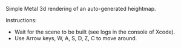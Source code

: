 Simple Metal 3d rendering of an auto-generated heightmap.

Instructions:
- Wait for the scene to be built (see logs in the console of Xcode).
- Use Arrow keys, W, A, S, D, Z, C to move around.
